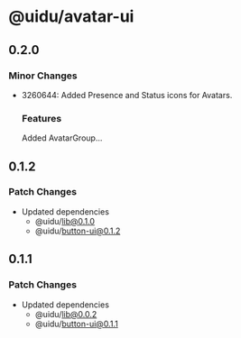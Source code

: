 # @uidu/avatar-ui

## 0.2.0

### Minor Changes

- 3260644: Added Presence and Status icons for Avatars.

  ### Features

  Added AvatarGroup...

## 0.1.2

### Patch Changes

- Updated dependencies
  - @uidu/lib@0.1.0
  - @uidu/button-ui@0.1.2

## 0.1.1

### Patch Changes

- Updated dependencies
  - @uidu/lib@0.0.2
  - @uidu/button-ui@0.1.1
